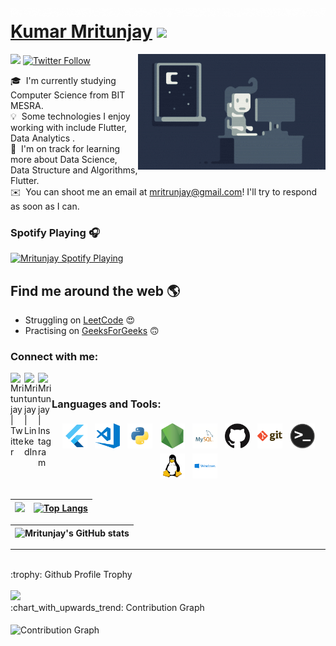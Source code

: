 # ![](<https://github.com/Akash-Salvi/Akash-Salvi/blob/master/Hello(1).gif>)[Kumar Mritunjay](https://github.com/kothariji) <img src="https://raw.githubusercontent.com/MartinHeinz/MartinHeinz/master/wave.gif" width="30px">

<img alt="Night Coding" src="https://raw.githubusercontent.com/AVS1508/AVS1508/master/assets/Night-Coding.gif" align="right"/>

![](https://visitor-badge.laobi.icu/badge?page_id=thedrivingforc.thedrivingforc)
[![Twitter Follow](https://img.shields.io/twitter/follow/kmritunjay_?color=1DA1F2&logo=twitter&style=for-the-badge)](https://twitter.com/intent/follow?original_referer=https%3A%2F%2Fgithub.com%2Fkmritunjay_&screen_name=kmritunjay_)

🎓 &nbsp;I'm currently studying Computer Science from BIT MESRA.\
💡 &nbsp;Some technologies I enjoy working with include Flutter, Data Analytics .\
🌱 &nbsp;I'm on track for learning more about Data Science, Data Structure and Algorithms, Flutter.\
✉️ &nbsp;You can shoot me an email at mritrunjay@gmail.com! I'll try to respond as soon as I can.

### Spotify Playing 🎧

[<img src="https://now-playing-codestackr.vercel.app/api/spotify-playing" alt="Mritunjay Spotify Playing" width="350" />](https://open.spotify.com/user/31lyrjwxurdamzllmik3zf3w6qdi)

## Find me around the web 🌎

- Struggling on <a href="https://leetcode.com/thedrivingforce/">LeetCode</a> 😍
- Practising on <a href="https://auth.geeksforgeeks.org/user/kumarmritrunjay/practice/">GeeksForGeeks</a> 🙃

### Connect with me:

[<img align="left" alt="Mritunjay | Twitter" width="22px" src="https://cdn.jsdelivr.net/npm/simple-icons@v3/icons/twitter.svg" />][twitter]
[<img align="left" alt="Mritunjay | LinkedIn" width="22px" src="https://cdn.jsdelivr.net/npm/simple-icons@v3/icons/linkedin.svg" />][linkedin]
[<img align="left" alt="Mritunjay | Instagram" width="22px" src="https://cdn.jsdelivr.net/npm/simple-icons@v3/icons/instagram.svg" />][instagram]

<br />

### Languages and Tools:

<p align="center">
<img src="https://raw.githubusercontent.com/github/explore/80688e429a7d4ef2fca1e82350fe8e3517d3494d/topics/flutter/flutter.png" alt="Flutter" height="40" style="vertical-align:top; margin:4px">
<img src="https://raw.githubusercontent.com/github/explore/80688e429a7d4ef2fca1e82350fe8e3517d3494d/topics/visual-studio-code/visual-studio-code.png" alt="VS Code" height="40" style="vertical-align:top; margin:4px">
<img src="https://raw.githubusercontent.com/github/explore/80688e429a7d4ef2fca1e82350fe8e3517d3494d/topics/python/python.png" alt="Python" height="40" style="vertical-align:top; margin:4px">
<img src="https://raw.githubusercontent.com/github/explore/80688e429a7d4ef2fca1e82350fe8e3517d3494d/topics/nodejs/nodejs.png" alt="NodeJS" height="40" style="vertical-align:top; margin:4px">
<img src="https://raw.githubusercontent.com/github/explore/80688e429a7d4ef2fca1e82350fe8e3517d3494d/topics/mysql/mysql.png" alt="MySQL" height="40" style="vertical-align:top; margin:4px">
<img src="https://raw.githubusercontent.com/github/explore/78df643247d429f6cc873026c0622819ad797942/topics/github/github.png" alt="Github" height="40" style="vertical-align:top; margin:4px">
<img src="https://raw.githubusercontent.com/github/explore/80688e429a7d4ef2fca1e82350fe8e3517d3494d/topics/git/git.png" alt="Git" height="40" style="vertical-align:top; margin:4px">
<img src="https://raw.githubusercontent.com/github/explore/80688e429a7d4ef2fca1e82350fe8e3517d3494d/topics/terminal/terminal.png" alt="Terminal" height="40" style="vertical-align:top; margin:4px">
<img src="https://raw.githubusercontent.com/github/explore/80688e429a7d4ef2fca1e82350fe8e3517d3494d/topics/linux/linux.png" alt="Linux" height="40" style="vertical-align:top; margin:4px" alt="Windows" height="40" style="vertical-align:top; margin:4px">
<img src="https://raw.githubusercontent.com/github/explore/80688e429a7d4ef2fca1e82350fe8e3517d3494d/topics/windows/windows.png" alt="Windows" height="40" style="vertical-align:top; margin:4px">

## </p>

| <img src="https://github-readme-streak-stats.herokuapp.com/?user=thedrivingforc"/> | [![Top Langs](https://github-readme-stats.vercel.app/api/top-langs/?username=thedrivingforc&layout=compact)](https://github.com/thedrivingforc/github-readme-stats) |
| ---------------------------------------------------------------------------------- | ------------------------------------------------------------------------------------------------------------------------------------------------------------------- |

| ![Mritunjay's GitHub stats](https://github-readme-stats.vercel.app/api?username=thedrivingforc&show_icons=true&theme=radical) |
| ----------------------------------------------------------------------------------------------------------------------------- |

---

<br>

<summary>:trophy: Github Profile Trophy</summary>
  <br/>
  <img src="https://github-profile-trophy.vercel.app/?username=thedrivingforc&theme=monokai&row=1&no-frame=true&no-bg=true/">

<br>

<summary>:chart_with_upwards_trend: Contribution Graph </summary>
   <br/>
   <img src="https://activity-graph.herokuapp.com/graph?username=thedrivingforc&theme=xcode" alt="Contribution Graph" align="center" />

[twitter]: https://twitter.com/kmritunjay_
[linkedin]: https://www.linkedin.com/in/mritunjay7/
[instagram]: https://www.instagram.com/_the_driving_force_/
